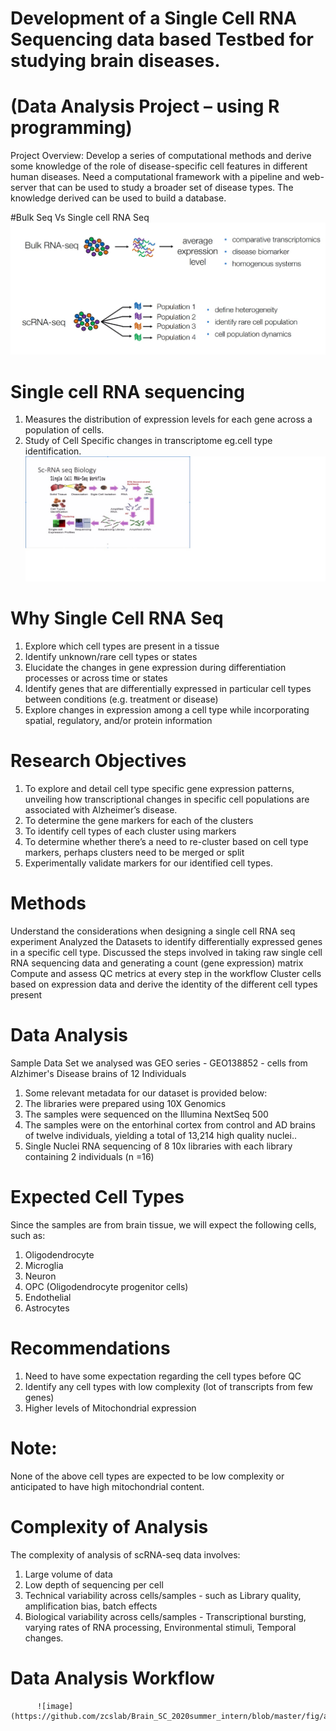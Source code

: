 #         Development of a Single Cell RNA Sequencing data based Testbed for studying brain diseases.
#                         (Data Analysis Project – using R programming)


Project Overview:
Develop a series of computational methods and derive  some knowledge of the role of disease-specific cell features in different human diseases. 
Need a computational framework with a pipeline and web-server that can be used to study a broader set of disease types. The knowledge derived can be used to build a database.

#Bulk Seq Vs Single cell RNA Seq
![image](https://github.com/zcslab/Brain_SC_2020summer_intern/blob/master/fig/bulkvssingle.jpg)

# Single cell RNA sequencing
  1.  Measures the distribution of expression levels for each gene across a population of cells.
  2.  Study of Cell Specific changes in transcriptome eg.cell type identification.
              ![image](https://github.com/zcslab/Brain_SC_2020summer_intern/blob/master/fig/singleCell.jpg)
          
# Why Single Cell RNA Seq
1.  Explore which cell types are present in a tissue
2.  Identify unknown/rare cell types or states
3.  Elucidate the changes in gene expression during differentiation processes or across time or states
4.  Identify genes that are differentially expressed in particular cell types between conditions (e.g. treatment or disease)
5.  Explore changes in expression among a cell type while incorporating spatial, regulatory, and/or protein information

# Research Objectives              
1.  To explore and detail cell type specific gene expression patterns, unveiling how transcriptional changes in specific cell populations are associated with Alzheimer’s disease.
2.  To determine the gene markers for each of the clusters
3.  To identify cell types of each cluster using markers
4.  To determine whether there’s a need to re-cluster based on cell type markers, perhaps clusters need to be merged or split
5.  Experimentally validate markers for our identified cell types.

# Methods
Understand the considerations when designing a single cell RNA seq experiment
Analyzed the Datasets to identify differentially expressed genes in a specific cell type.
Discussed the steps involved in taking raw single cell RNA sequencing data and generating a count (gene expression) matrix
Compute and assess QC metrics at every step in the workflow
Cluster cells based on expression data and derive the identity of the different cell types present

# Data Analysis
Sample Data Set  we analysed was  GEO series  - GEO138852 - cells from Alzhimer's Disease brains of 12 Individuals 
1.  Some relevant metadata for our dataset is provided below:
2.  The libraries were prepared using 10X Genomics 
3.  The samples were sequenced on the Illumina NextSeq 500
4.  The samples were on the entorhinal cortex from control and AD brains of twelve individuals, yielding a total of 13,214 high quality nuclei..				
5.  Single Nuclei RNA sequencing of 8 10x libraries with each library containing 2 individuals (n =16)		

# Expected Cell Types 
Since the samples are from brain tissue, we will expect the following cells, such as:
1.  Oligodendrocyte
2.  Microglia
3.  Neuron
4.  OPC (Oligodendrocyte progenitor cells)
5.  Endothelial
6.  Astrocytes

# Recommendations
1.  Need to  have some expectation regarding the cell types before QC 
2.  Identify any cell types with low complexity  (lot of transcripts from few genes)
3.  Higher levels of Mitochondrial expression
# Note:
None of the above cell types are expected to be low complexity or anticipated to have high mitochondrial content.

# Complexity of Analysis
 
The complexity of analysis of scRNA-seq data involves:
1.  Large volume of data
2.  Low depth of sequencing per cell
3.  Technical variability across cells/samples - such as Library quality, amplification bias, batch effects 
4.  Biological variability across cells/samples - Transcriptional bursting, varying rates of RNA processing, Environmental stimuli, Temporal changes.

# Data Analysis Workflow

          ![image](https://github.com/zcslab/Brain_SC_2020summer_intern/blob/master/fig/analysiswflw.jpg)
         


